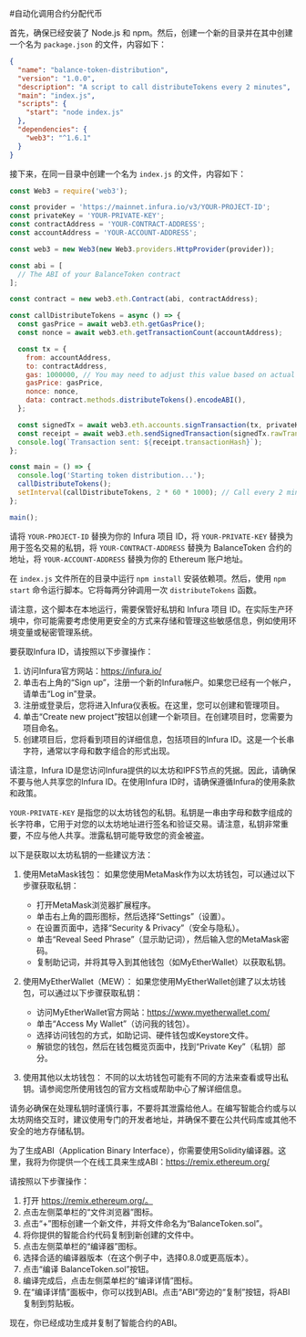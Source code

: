 #自动化调用合约分配代币  

首先，确保已经安装了 Node.js 和 npm。然后，创建一个新的目录并在其中创建一个名为 `package.json` 的文件，内容如下：

```json
{
  "name": "balance-token-distribution",
  "version": "1.0.0",
  "description": "A script to call distributeTokens every 2 minutes",
  "main": "index.js",
  "scripts": {
    "start": "node index.js"
  },
  "dependencies": {
    "web3": "^1.6.1"
  }
}
```

接下来，在同一目录中创建一个名为 `index.js` 的文件，内容如下：

```javascript
const Web3 = require('web3');

const provider = 'https://mainnet.infura.io/v3/YOUR-PROJECT-ID';
const privateKey = 'YOUR-PRIVATE-KEY';
const contractAddress = 'YOUR-CONTRACT-ADDRESS';
const accountAddress = 'YOUR-ACCOUNT-ADDRESS';

const web3 = new Web3(new Web3.providers.HttpProvider(provider));

const abi = [
  // The ABI of your BalanceToken contract
];

const contract = new web3.eth.Contract(abi, contractAddress);

const callDistributeTokens = async () => {
  const gasPrice = await web3.eth.getGasPrice();
  const nonce = await web3.eth.getTransactionCount(accountAddress);

  const tx = {
    from: accountAddress,
    to: contractAddress,
    gas: 1000000, // You may need to adjust this value based on actual gas usage
    gasPrice: gasPrice,
    nonce: nonce,
    data: contract.methods.distributeTokens().encodeABI(),
  };

  const signedTx = await web3.eth.accounts.signTransaction(tx, privateKey);
  const receipt = await web3.eth.sendSignedTransaction(signedTx.rawTransaction);
  console.log(`Transaction sent: ${receipt.transactionHash}`);
};

const main = () => {
  console.log('Starting token distribution...');
  callDistributeTokens();
  setInterval(callDistributeTokens, 2 * 60 * 1000); // Call every 2 minutes
};

main();
```

请将 `YOUR-PROJECT-ID` 替换为你的 Infura 项目 ID，将 `YOUR-PRIVATE-KEY` 替换为用于签名交易的私钥，将 `YOUR-CONTRACT-ADDRESS` 替换为 BalanceToken 合约的地址，将 `YOUR-ACCOUNT-ADDRESS` 替换为你的 Ethereum 账户地址。

在 `index.js` 文件所在的目录中运行 `npm install` 安装依赖项。然后，使用 `npm start` 命令运行脚本。它将每两分钟调用一次 `distributeTokens` 函数。

请注意，这个脚本在本地运行，需要保管好私钥和 Infura 项目 ID。在实际生产环境中，你可能需要考虑使用更安全的方式来存储和管理这些敏感信息，例如使用环境变量或秘密管理系统。  


要获取Infura ID，请按照以下步骤操作：

1. 访问Infura官方网站：https://infura.io/
2. 单击右上角的“Sign up”，注册一个新的Infura帐户。如果您已经有一个帐户，请单击“Log in”登录。
3. 注册或登录后，您将进入Infura仪表板。在这里，您可以创建和管理项目。
4. 单击“Create new project”按钮以创建一个新项目。在创建项目时，您需要为项目命名。
5. 创建项目后，您将看到项目的详细信息，包括项目的Infura ID。这是一个长串字符，通常以字母和数字组合的形式出现。

请注意，Infura ID是您访问Infura提供的以太坊和IPFS节点的凭据。因此，请确保不要与他人共享您的Infura ID。在使用Infura ID时，请确保遵循Infura的使用条款和政策。  

`YOUR-PRIVATE-KEY` 是指您的以太坊钱包的私钥。私钥是一串由字母和数字组成的长字符串，它用于对您的以太坊地址进行签名和验证交易。请注意，私钥非常重要，不应与他人共享。泄露私钥可能导致您的资金被盗。

以下是获取以太坊私钥的一些建议方法：

1. 使用MetaMask钱包：
   如果您使用MetaMask作为以太坊钱包，可以通过以下步骤获取私钥：
   - 打开MetaMask浏览器扩展程序。
   - 单击右上角的圆形图标，然后选择“Settings”（设置）。
   - 在设置页面中，选择“Security & Privacy”（安全与隐私）。
   - 单击“Reveal Seed Phrase”（显示助记词），然后输入您的MetaMask密码。
   - 复制助记词，并将其导入到其他钱包（如MyEtherWallet）以获取私钥。

2. 使用MyEtherWallet（MEW）：
   如果您使用MyEtherWallet创建了以太坊钱包，可以通过以下步骤获取私钥：
   - 访问MyEtherWallet官方网站：https://www.myetherwallet.com/
   - 单击“Access My Wallet”（访问我的钱包）。
   - 选择访问钱包的方式，如助记词、硬件钱包或Keystore文件。
   - 解锁您的钱包，然后在钱包概览页面中，找到“Private Key”（私钥）部分。

3. 使用其他以太坊钱包：
   不同的以太坊钱包可能有不同的方法来查看或导出私钥。请参阅您所使用钱包的官方文档或帮助中心了解详细信息。

请务必确保在处理私钥时谨慎行事，不要将其泄露给他人。在编写智能合约或与以太坊网络交互时，建议使用专门的开发者地址，并确保不要在公共代码库或其他不安全的地方存储私钥。  


为了生成ABI（Application Binary Interface），你需要使用Solidity编译器。这里，我将为你提供一个在线工具来生成ABI：https://remix.ethereum.org/

请按照以下步骤操作：

1. 打开 https://remix.ethereum.org/。
2. 点击左侧菜单栏的“文件浏览器”图标。
3. 点击“+”图标创建一个新文件，并将文件命名为“BalanceToken.sol”。
4. 将你提供的智能合约代码复制到新创建的文件中。
5. 点击左侧菜单栏的“编译器”图标。
6. 选择合适的编译器版本（在这个例子中，选择0.8.0或更高版本）。
7. 点击“编译 BalanceToken.sol”按钮。
8. 编译完成后，点击左侧菜单栏的“编译详情”图标。
9. 在“编译详情”面板中，你可以找到ABI。点击“ABI”旁边的“复制”按钮，将ABI复制到剪贴板。

现在，你已经成功生成并复制了智能合约的ABI。  
